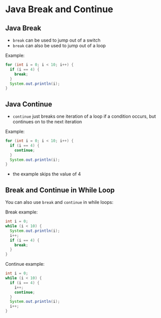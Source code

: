 # Java Break and Continue

## Java Break

- `break` can be used to jump out of a switch
- `break` can also be used to jump out of a loop

Example:
```java
for (int i = 0; i < 10; i++) {
  if (i == 4) {
    break;
  }
  System.out.println(i);
}
```

## Java Continue

- `continue` just breaks one iteration of a loop if a condition occurs, but continues on to the next iteration

Example:
```java
for (int i = 0; i < 10; i++) {
  if (i == 4) {
    continue;
  }
  System.out.println(i);
}
```
- the example skips the value of 4

## Break and Continue in While Loop

You can also use `break` and `continue` in while loops:

Break example:
```java
int i = 0;
while (i < 10) {
  System.out.println(i);
  i++;
  if (i == 4) {
    break;
  }
}
```

Continue example:
```java
int i = 0;
while (i < 10) {
  if (i == 4) {
    i++;
    continue;
  }
  System.out.println(i);
  i++;
}
```